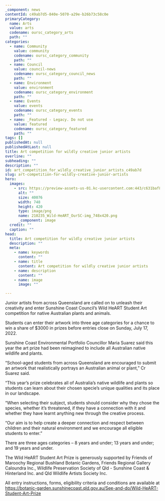 ```yaml
---
_component: news
contentId: c49ab7d5-840e-5070-a29e-b26b73c58c0e
primaryCategory:
  name: Arts
  value: arts
  codename: oursc_category_arts
  path: ""
categories:
  - name: Community
    value: community
    codename: oursc_category_community
    path: ""
  - name: Council
    value: council-news
    codename: oursc_category_council_news
    path: ""
  - name: Environment
    value: environment
    codename: oursc_category_environment
    path: ""
  - name: Events
    value: events
    codename: oursc_category_events
    path: ""
  - name: _Featured - Legacy. Do not use
    value: featured
    codename: oursc_category_featured
    path: ""
tags: []
publishedAt: null
publishedAtLast: null
title: Art competition for wildly creative junior artists
overline: ""
subheading: ""
description: ""
id: art_competition_for_wildly_creative_junior_artists_c49ab7d
slug: art-competition-for-wildly-creative-junior-artists
hero:
  images:
    - src: https://preview-assets-us-01.kc-usercontent.com:443/c631baf8-1b46-001f-580c-d0001b68b4a8/bc47824a-1d6e-4afa-8777-05e2bb7b23c6/210235_Wild-HeART_OurSC-img_748x420.png
      alt: ""
      size: 40076
      width: 748
      height: 420
      type: image/png
      name: 210235_Wild-HeART_OurSC-img_748x420.png
      _component: image
  credit: ""
  caption: ""
head:
  title: Art competition for wildly creative junior artists
  description: ""
  meta:
    - name: keywords
      content: ""
    - name: title
      content: Art competition for wildly creative junior artists
    - name: description
      content: ""
    - name: image
      image: ""

---
```

Junior artists from across Queensland are called on to unleash their creativity and enter Sunshine Coast Council’s Wild HeART Student Art competition for native Australian plants and animals.

Students can enter their artwork into three age categories for a chance to win a share of $3000 in prizes before entries close on Sunday, July 17, 2022.

Sunshine Coast Environmental Portfolio Councillor Maria Suarez said this year the art prize had been reimagined to include all Australian native wildlife and plants.

“School-aged students from across Queensland are encouraged to submit an artwork that realistically portrays an Australian animal or plant,” Cr Suarez said.

“This year’s prize celebrates all of Australia’s native wildlife and plants so students can learn about their chosen specie’s unique qualities and its place in our landscape.

“When selecting their subject, students should consider why they chose the species, whether it’s threatened, if they have a connection with it and whether they have learnt anything new through the creative process.

“Our aim is to help create a deeper connection and respect between children and their natural environment and we encourage all eligible students to enter.”

There are three ages categories – 8 years and under; 13 years and under; and 19 years and under.

The Wild HeART Student Art Prize is generously supported by Friends of Maroochy Regional Bushland Botanic Gardens, Friends Regional Gallery Caloundra Inc., Wildlife Preservation Society of Qld - Sunshine Coast & Hinterland Inc. and Qld Wildlife Artists Society Inc.

All entry instructions, forms, eligibility criteria and conditions are available at <https://botanic-garden.sunshinecoast.qld.gov.au/See-and-do/Wild-HeART-Student-Art-Prize>
